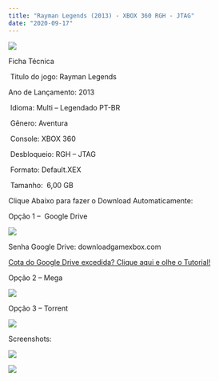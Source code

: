 ```yaml
---
title: "Rayman Legends (2013) - XBOX 360 RGH - JTAG"
date: "2020-09-17"
---
```


[![](https://1.bp.blogspot.com/-RBG7un0FoLM/X2KzvYOZXJI/AAAAAAAAPP8/M_z2kHqwhV8l0S-iGnkbKHm28Rp6RbnUQCLcBGAsYHQ/s320/497266-rayman-legends-xbox-360-manual.jpg)](https://1.bp.blogspot.com/-RBG7un0FoLM/X2KzvYOZXJI/AAAAAAAAPP8/M_z2kHqwhV8l0S-iGnkbKHm28Rp6RbnUQCLcBGAsYHQ/s1251/497266-rayman-legends-xbox-360-manual.jpg)

Ficha Técnica

 Titulo do jogo: Rayman Legends

Ano de Lançamento: 2013

 Idioma: Multi – Legendado PT-BR

 Gênero: Aventura

 Console: XBOX 360

 Desbloqueio: RGH – JTAG

 Formato: Default.XEX

 Tamanho:  6,00 GB

Clique Abaixo para fazer o Download Automaticamente:

Opção 1 –  Google Drive

[![](https://1.bp.blogspot.com/-4SUqXRoRWc0/XtsW72LDzrI/AAAAAAAAKHM/qo1oDro7CI03qjIvaVCl6yKZ3v_F_JvBwCK4BGAsYHg/APRENDA-Recupdsdasdasdaerado.png)](https://zee.gl/aw63)

Senha Google Drive: downloadgamexbox.com

[Cota do Google Drive excedida? Clique aqui e olhe o Tutorial!](https://ultragames-torrents.blogspot.com/2020/06/burlar-cota-do-google-drive.html) 

Opção 2 – Mega

[![](https://1.bp.blogspot.com/-fysMBE_30yA/XtsW8rOzeTI/AAAAAAAAKHQ/yEg2otqCtcAfsWIP0xI63y3c0eWdDVksQCK4BGAsYHg/MEGA.png)](https://zee.gl/PDrEncF)

Opção 3 – Torrent

[![](https://1.bp.blogspot.com/-eNerQjlxWXg/Xsyoy1YwxPI/AAAAAAAAG8o/qs-0XGNQDR4jSn0uGinE3EzKZZ6GoZnEACPcBGAYYCw/s1600/LINK1.png)](https://zee.gl/B9KrDfO)

Screenshots:

[![](https://1.bp.blogspot.com/-I782PUxX7CU/X2KzvtyrpZI/AAAAAAAAPQA/EnsbhrKlg4wntL-eB-VzpVRTexjYEpA7ACLcBGAsYHQ/w430-h242/Rayman-Legends.jpg)](https://1.bp.blogspot.com/-I782PUxX7CU/X2KzvtyrpZI/AAAAAAAAPQA/EnsbhrKlg4wntL-eB-VzpVRTexjYEpA7ACLcBGAsYHQ/s1600/Rayman-Legends.jpg)

[![](https://1.bp.blogspot.com/-M5FSkGihrls/X2KzvCheFjI/AAAAAAAAPP4/irREWpsF0XooAJJwJAWImZBEaQiZW-3wACLcBGAsYHQ/w443-h251/r5.jpg)](https://1.bp.blogspot.com/-M5FSkGihrls/X2KzvCheFjI/AAAAAAAAPP4/irREWpsF0XooAJJwJAWImZBEaQiZW-3wACLcBGAsYHQ/s620/r5.jpg)
